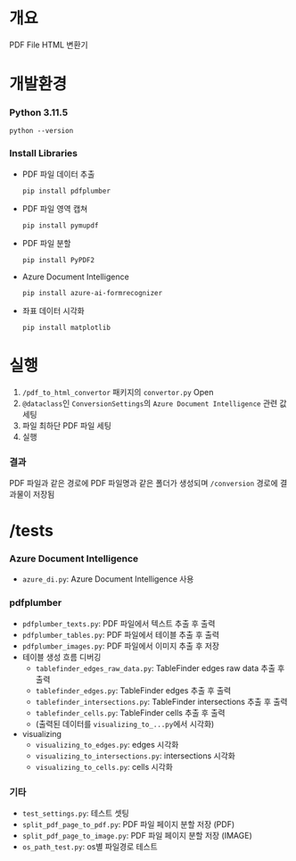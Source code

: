 # 개요

PDF File HTML 변환기

# 개발환경

### Python 3.11.5

```
python --version
```

### Install Libraries

- PDF 파일 데이터 추출

  ```
  pip install pdfplumber
  ```

- PDF 파일 영역 캡쳐

  ```
  pip install pymupdf
  ```

- PDF 파일 분할

  ```
  pip install PyPDF2
  ```

- Azure Document Intelligence

  ```
  pip install azure-ai-formrecognizer
  ```

- 좌표 데이터 시각화

  ```
  pip install matplotlib
  ```

# 실행

1. `/pdf_to_html_convertor` 패키지의 `convertor.py` Open
2. `@dataclass`인 `ConversionSettings`의 `Azure Document Intelligence` 관련 값 세팅
3. 파일 최하단 PDF 파일 세팅
4. 실행

### 결과

PDF 파일과 같은 경로에 PDF 파일명과 같은 폴더가 생성되며 `/conversion` 경로에 결과물이 저장됨

# /tests

### Azure Document Intelligence

- `azure_di.py`: Azure Document Intelligence 사용

### pdfplumber

- `pdfplumber_texts.py`: PDF 파일에서 텍스트 추출 후 출력
- `pdfplumber_tables.py`: PDF 파일에서 테이블 추출 후 출력
- `pdfplumber_images.py`: PDF 파일에서 이미지 추출 후 저장
- 테이블 생성 흐름 디버깅
    + `tablefinder_edges_raw_data.py`: TableFinder edges raw data 추출 후 출력
    + `tablefinder_edges.py`: TableFinder edges 추출 후 출력
    + `tablefinder_intersections.py`: TableFinder intersections 추출 후 출력
    + `tablefinder_cells.py`: TableFinder cells 추출 후 출력
    + (출력된 데이터를 `visualizing_to_...py`에서 시각화)
- visualizing
    + `visualizing_to_edges.py`: edges 시각화
    + `visualizing_to_intersections.py`: intersections 시각화
    + `visualizing_to_cells.py`: cells 시각화

### 기타

- `test_settings.py`: 테스트 셋팅
- `split_pdf_page_to_pdf.py`: PDF 파일 페이지 분할 저장 (PDF)
- `split_pdf_page_to_image.py`: PDF 파일 페이지 분할 저장 (IMAGE)
- `os_path_test.py`: os별 파일경로 테스트
